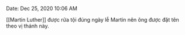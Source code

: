 Date: Dec 25, 2020 10:06 AM

[[Martin Luther]] được rửa tội đúng ngày lễ Martin nên ông được đặt tên theo vị thánh này.